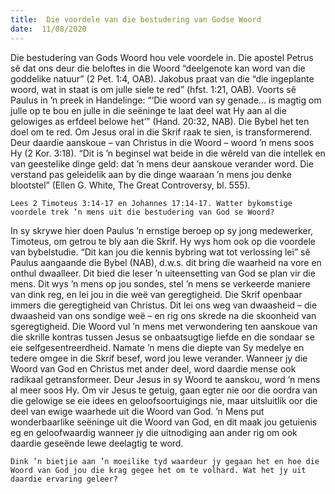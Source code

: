 ```yaml
---
title:  Die voordele van die bestudering van Godse Woord
date:  11/08/2020
---
```


Die bestudering van Gods Woord hou vele voordele in. Die apostel Petrus sê dat ons deur die beloftes in die Woord “deelgenote kan word van die goddelike natuur” (2 Pet. 1:4, OAB). Jakobus praat van die “die ingeplante woord, wat in staat is om julle siele te red” (hfst. 1:21, OAB). Voorts sê Paulus in ’n preek in Handelinge: “‘Die woord van sy genade… is magtig om julle op te bou en julle in die seëninge te laat deel wat Hy aan al die gelowiges as erfdeel belowe het’” (Hand. 20:32, NAB). Die Bybel het ten doel om te red. Om Jesus oral in die Skrif raak te sien, is transformerend. Deur daardie aanskoue – van Christus in die Woord – woord ’n mens soos Hy (2 Kor. 3:18). “Dit is ’n beginsel wat beide in die wêreld van die intellek en van geestelike dinge geld: dat ’n mens deur aanskoue verander word. Die verstand pas geleidelik aan by die dinge waaraan ’n mens jou denke blootstel” (Ellen G. White, The Great Controversy, bl. 555).

`Lees 2 Timoteus 3:14-17 en Johannes 17:14-17. Watter bykomstige voordele trek ’n mens uit die bestudering van God se Woord?`

In sy skrywe hier doen Paulus ’n ernstige beroep op sy jong medewerker, Timoteus, om getrou te bly aan die Skrif. Hy wys hom ook op die voordele van bybelstudie. “Dit kan jou die kennis bybring wat tot verlossing lei” sê Paulus aangaande die Bybel (NAB), d.w.s. dit bring die waarheid na vore en onthul dwaalleer. Dit bied die leser ’n uiteensetting van God se plan vir die mens. Dit wys ’n mens op jou sondes, stel ’n mens se verkeerde maniere van dink reg, en lei jou in die weë van geregtigheid. Die Skrif openbaar immers die geregtigheid van Christus. Dit lei ons weg van dwaasheid – die dwaasheid van ons sondige weë – en rig ons skrede na die skoonheid van sgeregtigheid. Die Woord vul ’n mens met verwondering ten aanskoue van die skrille kontras tussen Jesus se onbaatsugtige liefde en die sondaar se eie selfgesentreerdheid. Namate ’n mens die diepte van Sy medelye en tedere omgee in die Skrif besef, word jou lewe verander. Wanneer jy die Woord van God en Christus met ander deel, word daardie mense ook radikaal getransformeer. Deur Jesus in sy Woord te aanskou, word ’n mens al meer soos Hy. Om vir Jesus te getuig, gaan egter nie oor die oordra van die gelowige se eie idees en geloofsoortuigings nie, maar uitsluitlik oor die deel van ewige waarhede uit die Woord van God. ’n Mens put wonderbaarlike seëninge uit die Woord van God, en dit maak jou getuienis eg en geloofwaardig wanneer jy die uitnodiging aan ander rig om ook daardie geseënde lewe deelagtig te word.

`Dink ’n bietjie aan ’n moeilike tyd waardeur jy gegaan het en hoe die Woord van God jou die krag gegee het om te volhard. Wat het jy uit daardie ervaring geleer?`